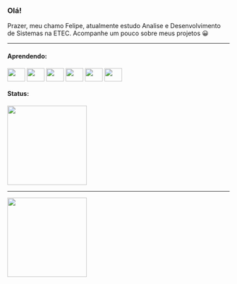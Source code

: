 ### Olá!

Prazer, meu chamo Felipe, atualmente estudo Analise e Desenvolvimento de Sistemas na ETEC. Acompanhe um pouco sobre meus projetos 😀

<hr>

#### Aprendendo:
<div style="display: inline_block">
  <img align="center" alt="" height="30" width="40" src="https://icongr.am/devicon/html5-original.svg?size=128&color=currentColor" />
  <img align="center" alt="" height="30" width="40" src="https://icongr.am/devicon/css3-original.svg?size=128&color=currentColor" />
  <img align="center" alt="" height="30" width="40" src="https://icongr.am/devicon/javascript-original.svg?size=128&color=currentColor" />
  <img align="center" alt="" height="30" width="40" src="https://icongr.am/devicon/nodejs-original.svg?size=128&color=currentColor" />
  <img align="center" alt="" height="30" width="40" src="https://icongr.am/devicon/ionic-original.svg?size=128&color=currentColor" />
  <img align="center" alt="" height="30" width="40" src="https://icongr.am/devicon/csharp-original.svg?size=128&color=currentColor" />
  
</div>

#### Status:


<div>
  <img height="180em" src="https://github-readme-stats.vercel.app/api?username=felipe-souza17&theme=dark&show_icons=true" />
  <hr>
  <img height="180em" src="https://github-readme-stats.vercel.app/api/top-langs/?username=felipe-souza17&layout=compact&theme=dark"
</div>


